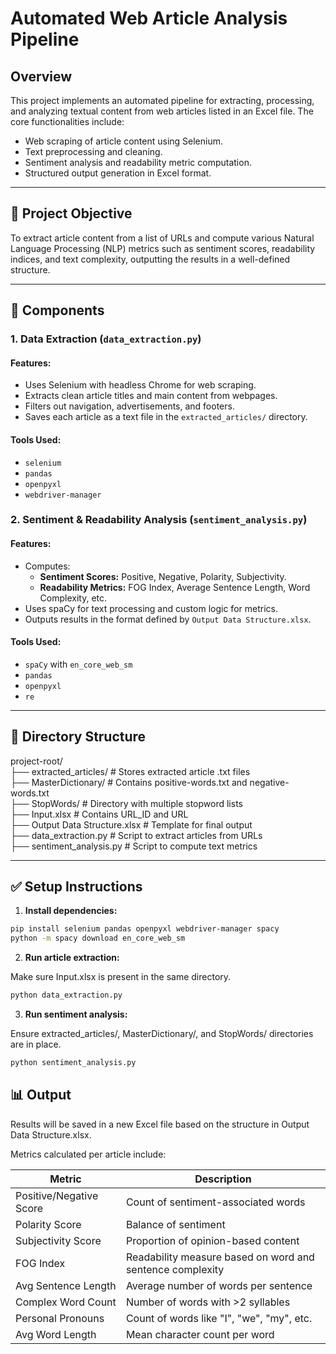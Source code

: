 # Automated Web Article Analysis Pipeline

## Overview

This project implements an automated pipeline for extracting, processing, and analyzing textual content from web articles listed in an Excel file. The core functionalities include:

- Web scraping of article content using Selenium.
- Text preprocessing and cleaning.
- Sentiment analysis and readability metric computation.
- Structured output generation in Excel format.

---

## 📌 Project Objective

To extract article content from a list of URLs and compute various Natural Language Processing (NLP) metrics such as sentiment scores, readability indices, and text complexity, outputting the results in a well-defined structure.

---

## 🧠 Components

### 1. Data Extraction (`data_extraction.py`)

#### Features:
- Uses Selenium with headless Chrome for web scraping.
- Extracts clean article titles and main content from webpages.
- Filters out navigation, advertisements, and footers.
- Saves each article as a text file in the `extracted_articles/` directory.

#### Tools Used:
- `selenium`
- `pandas`
- `openpyxl`
- `webdriver-manager`

### 2. Sentiment & Readability Analysis (`sentiment_analysis.py`)

#### Features:
- Computes:
  - **Sentiment Scores:** Positive, Negative, Polarity, Subjectivity.
  - **Readability Metrics:** FOG Index, Average Sentence Length, Word Complexity, etc.
- Uses spaCy for text processing and custom logic for metrics.
- Outputs results in the format defined by `Output Data Structure.xlsx`.

#### Tools Used:
- `spaCy` with `en_core_web_sm`
- `pandas`
- `openpyxl`
- `re`

---
## 📂 Directory Structure
project-root/ \
├── extracted_articles/ # Stores extracted article .txt files \
├── MasterDictionary/ # Contains positive-words.txt and negative-words.txt \
├── StopWords/ # Directory with multiple stopword lists \
├── Input.xlsx # Contains URL_ID and URL  \
├── Output Data Structure.xlsx # Template for final output  \
├── data_extraction.py # Script to extract articles from URLs  \
├── sentiment_analysis.py # Script to compute text metrics 


---

## ✅ Setup Instructions

1. **Install dependencies:**

```bash
pip install selenium pandas openpyxl webdriver-manager spacy
python -m spacy download en_core_web_sm
```

2. **Run article extraction:**

Make sure Input.xlsx is present in the same directory.
```bash
python data_extraction.py
```

3. **Run sentiment analysis:**

Ensure extracted_articles/, MasterDictionary/, and StopWords/ directories are in place.
```bash
python sentiment_analysis.py
```

## 📊 Output
Results will be saved in a new Excel file based on the structure in Output Data Structure.xlsx.

Metrics calculated per article include:

| Metric                  | Description                                                    |
|-------------------------|----------------------------------------------------------------|
| Positive/Negative Score | Count of sentiment-associated words                            |
| Polarity Score          | Balance of sentiment                                           |
| Subjectivity Score      | Proportion of opinion-based content                            |
| FOG Index               | Readability measure based on word and sentence complexity      |
| Avg Sentence Length     | Average number of words per sentence                           |
| Complex Word Count      | Number of words with >2 syllables                              |
| Personal Pronouns       | Count of words like "I", "we", "my", etc.                      |
| Avg Word Length         | Mean character count per word                                  |

